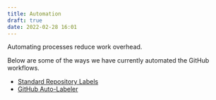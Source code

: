 ```yaml
---
title: Automation
draft: true
date: 2022-02-28 16:01
---
```



Automating processes reduce work overhead.

Below are some of the ways we have currently automated the GitHub workflows.

- [Standard Repository Labels](standard-repository-labels.md)
- [GitHub Auto-Labeler](github-auto-labeler.md)


